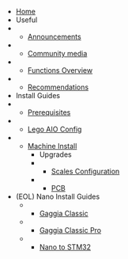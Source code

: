 * [Home](/)
* Useful
* - [Announcements](/announcements/)
* - [Community media](/community/community-media.md)
* - [Functions Overview](/guides/functions-guide.md)
* - [Recommendations](/learning/learning-sources.md)
* Install Guides
* - [Prerequisites](/install/prerequisites.md)
* - [Lego AIO Config](/install/lego-guide.md)
* - [Machine Install](/install/machine-install.md)
    * Upgrades
    * - [Scales Configuration](/scales/scales.md)
    * - [PCB](/install/singleboard.md)
* (EOL) Nano Install Guides
    * - [Gaggia Classic](/install/gaggia-classic.md)
    * - [Gaggia Classic Pro](/install/gaggia-classic-pro-new-classic.md)
    * - [Nano to STM32](/stm32-upgrade-pack/blackpill.md)